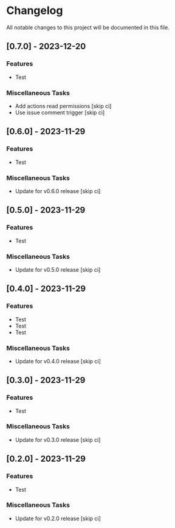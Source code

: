 # Changelog

All notable changes to this project will be documented in this file.

## [0.7.0] - 2023-12-20

### Features

- Test

### Miscellaneous Tasks

- Add actions read permissions [skip ci]
- Use issue comment trigger [skip ci]

## [0.6.0] - 2023-11-29

### Features

- Test

### Miscellaneous Tasks

- Update for v0.6.0 release [skip ci]

## [0.5.0] - 2023-11-29

### Features

- Test

### Miscellaneous Tasks

- Update for v0.5.0 release [skip ci]

## [0.4.0] - 2023-11-29

### Features

- Test
- Test
- Test

### Miscellaneous Tasks

- Update for v0.4.0 release [skip ci]

## [0.3.0] - 2023-11-29

### Features

- Test

### Miscellaneous Tasks

- Update for v0.3.0 release [skip ci]

## [0.2.0] - 2023-11-29

### Features

- Test

### Miscellaneous Tasks

- Update for v0.2.0 release [skip ci]

<!-- generated by git-cliff -->
